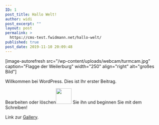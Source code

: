 ```yaml
---
ID: 1
post_title: Hallo Welt!
author: widi
post_excerpt: ""
layout: post
permalink: >
  https://cms-test.fwidmann.net/hallo-welt/
published: true
post_date: 2019-11-10 20:09:48
---
```

<!-- wp:shortcode -->
[image-autorefresh src="/wp-content/uploads/webcam/turmcam.jpg" caption="Flagge der Weilerburg" width="250" align="right" alt="großes Bild"]
<!-- /wp:shortcode -->

<!-- wp:paragraph -->
<p> Willkommen bei WordPress. Dies ist Ihr erster Beitrag.  </p>
<!-- /wp:paragraph -->

<!-- wp:paragraph -->
<p>Bearbeiten oder löschen<img class="wp-image-36" style="width: 50px;" src="https://cms-test.fwidmann.net/wp-content/uploads/2019/11/DAV-Rottenburg-Icon.png" alt=""> Sie ihn und beginnen Sie mit dem Schreiben! </p>
<!-- /wp:paragraph -->

<!-- wp:paragraph -->
<p>Link zur <a href="https://cms-test.fwidmann.net/?page_id=119">Gallery</a>.</p>
<!-- /wp:paragraph -->